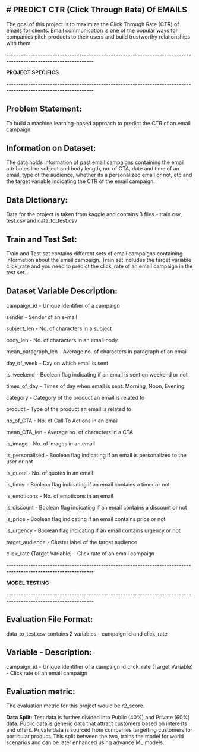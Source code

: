 **# PREDICT CTR (Click Through Rate) Of EMAILS**
--------------------------------
The goal of this project is to maximize the Click Through Rate (CTR) of emails for clients. Email communication is one of the popular ways for companies pitch products to their users and build trustworthy relationships with them.

**----------------------------------------------------------------------------------------------------------------**

**PROJECT SPECIFICS**

**----------------------------------------------------------------------------------------------------------------**

**Problem Statement:**
--------------------------------
To build a machine learning-based approach to predict the CTR of an email campaign.

**Information on Dataset:**
--------------------------------
The data holds information of past email campaigns containing the email attributes like subject and body length, no. of CTA, date and time of an email, type of the audience, whether its a personalized email or not, etc and the target variable indicating the CTR of the email campaign.

**Data Dictionary:**
--------------------------------
Data for the project is taken from kaggle and contains 3 files - train.csv, test.csv and data_to_test.csv

**Train and Test Set:**
--------------------------------
Train and Test set contains different sets of email campaigns containing information about the email campaign. Train set includes the target variable click_rate and you need to predict the click_rate of an email campaign in the test set.

**Dataset Variable Description:**
--------------------------------
campaign_id - Unique identifier of a campaign

sender - Sender of an e-mail

subject_len - No. of characters in a subject

body_len - No. of characters in an email body

mean_paragraph_len - Average no. of characters in paragraph of an email

day_of_week - Day on which email is sent

is_weekend - Boolean flag indicating if an email is sent on weekend or not

times_of_day - Times of day when email is sent: Morning, Noon, Evening

category - Category of the product an email is related to

product - Type of the product an email is related to

no_of_CTA - No. of Call To Actions in an email

mean_CTA_len - Average no. of characters in a CTA

is_image - No. of images in an email

is_personalised - Boolean flag indicating if an email is personalized to the user or not

is_quote - No. of quotes in an email

is_timer - Boolean flag indicating if an email contains a timer or not

is_emoticons - No. of emoticons in an email

is_discount - Boolean flag indicating if an email contains a discount or not

is_price - Boolean flag indicating if an email contains price or not

is_urgency - Boolean flag indicating if an email contains urgency or not

target_audience - Cluster label of the target audience

click_rate (Target Variable) - Click rate of an email campaign


**----------------------------------------------------------------------------------------------------------------**

**MODEL TESTING**

**----------------------------------------------------------------------------------------------------------------**

**Evaluation File Format:**
--------------------------------
data_to_test.csv contains 2 variables - campaign id and click_rate

**Variable - Description:**
--------------------------------
campaign_id - Unique Identifier of a campaign id
click_rate (Target Variable) - Click rate of an email campaign

**Evaluation metric:**
--------------------------------
The evaluation metric for this project would be r2_score.

**Data Split:**
Test data is further divided into Public (40%) and Private (60%) data. Public data is generic data that attract customers based on interests and offers. Private data is sourced from companies targetting customers for particular product. This split between the two, trains the model for world scenarios and can be later enhanced using advance ML models. 
